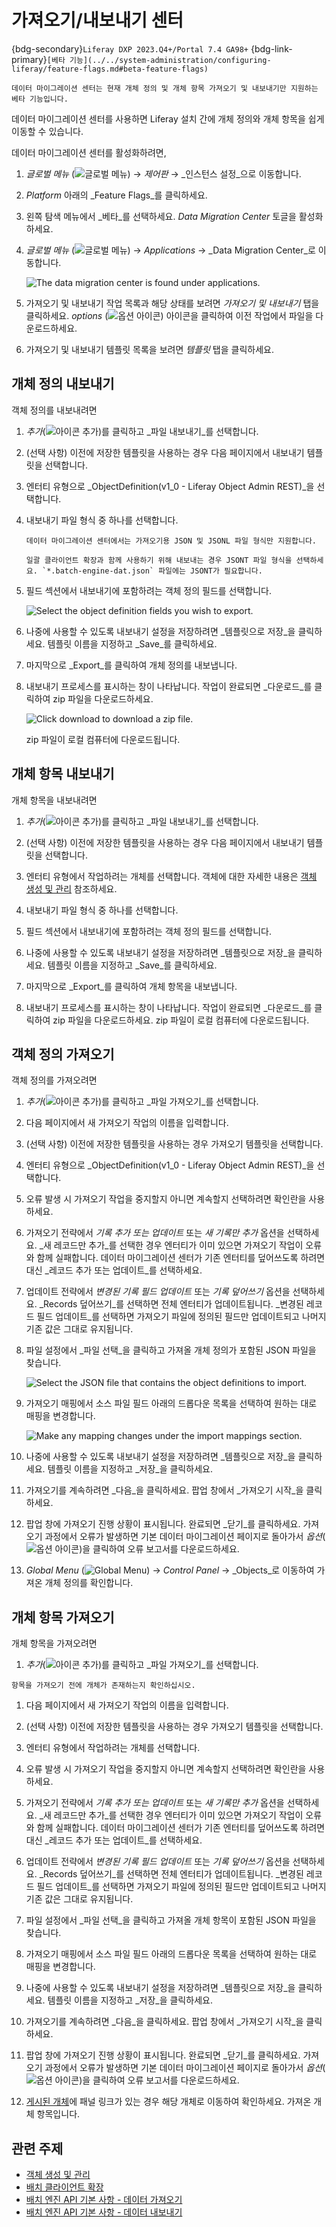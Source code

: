 # 가져오기/내보내기 센터

{bdg-secondary}`Liferay DXP 2023.Q4+/Portal 7.4 GA98+`
{bdg-link-primary}`[베타 기능](../../system-administration/configuring-liferay/feature-flags.md#beta-feature-flags)`

```{important}
데이터 마이그레이션 센터는 현재 개체 정의 및 개체 항목 가져오기 및 내보내기만 지원하는 베타 기능입니다.
```

데이터 마이그레이션 센터를 사용하면 Liferay 설치 간에 개체 정의와 개체 항목을 쉽게 이동할 수 있습니다.

데이터 마이그레이션 센터를 활성화하려면,

1. _글로벌 메뉴_ (![글로벌 메뉴](../../images/icon-applications-menu.png)) &rarr; _제어판_ &rarr; _인스턴스 설정_으로 이동합니다.

1. _Platform_ 아래의 _Feature Flags_를 클릭하세요.

1. 왼쪽 탐색 메뉴에서 _베타_를 선택하세요. _Data Migration Center_ 토글을 활성화하세요.

1. _글로벌 메뉴_ (![글로벌 메뉴](../../images/icon-applications-menu.png)) &rarr; _Applications_ &rarr; _Data Migration Center_로 이동합니다.

   ![The data migration center is found under applications.](./data-migration-center/images/01.png)

1. 가져오기 및 내보내기 작업 목록과 해당 상태를 보려면 _가져오기 및 내보내기_ 탭을 클릭하세요. _options_ (![옵션 아이콘](../../images/icon-options.png)) 아이콘을 클릭하여 이전 작업에서 파일을 다운로드하세요.

1. 가져오기 및 내보내기 템플릿 목록을 보려면 _템플릿_ 탭을 클릭하세요.

## 개체 정의 내보내기

객체 정의를 내보내려면

1. _추가_(![아이콘 추가](../../images/icon-add.png))를 클릭하고 _파일 내보내기_를 선택합니다.

1. (선택 사항) 이전에 저장한 템플릿을 사용하는 경우 다음 페이지에서 내보내기 템플릿을 선택합니다.

1. 엔터티 유형으로 _ObjectDefinition(v1_0 - Liferay Object Admin REST)_을 선택합니다.

1. 내보내기 파일 형식 중 하나를 선택합니다.

   ```{note}
   데이터 마이그레이션 센터에서는 가져오기용 JSON 및 JSONL 파일 형식만 지원합니다.

   일괄 클라이언트 확장과 함께 사용하기 위해 내보내는 경우 JSONT 파일 형식을 선택하세요. `*.batch-engine-dat.json` 파일에는 JSONT가 필요합니다.
   ```

1. 필드 섹션에서 내보내기에 포함하려는 객체 정의 필드를 선택합니다.

   ![Select the object definition fields you wish to export.](./data-migration-center/images/02.png)

1. 나중에 사용할 수 있도록 내보내기 설정을 저장하려면 _템플릿으로 저장_을 클릭하세요. 템플릿 이름을 지정하고 _Save_를 클릭하세요.

1. 마지막으로 _Export_를 클릭하여 개체 정의를 내보냅니다.

1. 내보내기 프로세스를 표시하는 창이 나타납니다. 작업이 완료되면 _다운로드_를 클릭하여 zip 파일을 다운로드하세요.

   ![Click download to download a zip file.](./data-migration-center/images/03.png)

   zip 파일이 로컬 컴퓨터에 다운로드됩니다.

## 개체 항목 내보내기

개체 항목을 내보내려면

1. _추가_(![아이콘 추가](../../images/icon-add.png))를 클릭하고 _파일 내보내기_를 선택합니다.

1. (선택 사항) 이전에 저장한 템플릿을 사용하는 경우 다음 페이지에서 내보내기 템플릿을 선택합니다.

1. 엔터티 유형에서 작업하려는 개체를 선택합니다. 객체에 대한 자세한 내용은 [객체 생성 및 관리](../../building-applications/objects/creating-and-managing-objects.md) 참조하세요.

1. 내보내기 파일 형식 중 하나를 선택합니다.

1. 필드 섹션에서 내보내기에 포함하려는 객체 정의 필드를 선택합니다.

1. 나중에 사용할 수 있도록 내보내기 설정을 저장하려면 _템플릿으로 저장_을 클릭하세요. 템플릿 이름을 지정하고 _Save_를 클릭하세요.

1. 마지막으로 _Export_를 클릭하여 개체 항목을 내보냅니다.

1. 내보내기 프로세스를 표시하는 창이 나타납니다. 작업이 완료되면 _다운로드_를 클릭하여 zip 파일을 다운로드하세요. zip 파일이 로컬 컴퓨터에 다운로드됩니다.

## 객체 정의 가져오기

객체 정의를 가져오려면

1. _추가_(![아이콘 추가](../../images/icon-add.png))를 클릭하고 _파일 가져오기_를 선택합니다.

1. 다음 페이지에서 새 가져오기 작업의 이름을 입력합니다.

1. (선택 사항) 이전에 저장한 템플릿을 사용하는 경우 가져오기 템플릿을 선택합니다.

1. 엔터티 유형으로 _ObjectDefinition(v1_0 - Liferay Object Admin REST)_을 선택합니다.

1. 오류 발생 시 가져오기 작업을 중지할지 아니면 계속할지 선택하려면 확인란을 사용하세요.

1. 가져오기 전략에서 _기록 추가 또는 업데이트_ 또는 _새 기록만 추가_ 옵션을 선택하세요. _새 레코드만 추가_를 선택한 경우 엔터티가 이미 있으면 가져오기 작업이 오류와 함께 실패합니다. 데이터 마이그레이션 센터가 기존 엔터티를 덮어쓰도록 하려면 대신 _레코드 추가 또는 업데이트_를 선택하세요.

1. 업데이트 전략에서 _변경된 기록 필드 업데이트_ 또는 _기록 덮어쓰기_ 옵션을 선택하세요. _Records 덮어쓰기_를 선택하면 전체 엔터티가 업데이트됩니다. _변경된 레코드 필드 업데이트_를 선택하면 가져오기 파일에 정의된 필드만 업데이트되고 나머지 기존 값은 그대로 유지됩니다.

1. 파일 설정에서 _파일 선택_을 클릭하고 가져올 개체 정의가 포함된 JSON 파일을 찾습니다.

   ![Select the JSON file that contains the object definitions to import.](./data-migration-center/images/04.png)

1. 가져오기 매핑에서 소스 파일 필드 아래의 드롭다운 목록을 선택하여 원하는 대로 매핑을 변경합니다.

   ![Make any mapping changes under the import mappings section.](./data-migration-center/images/05.png)

1. 나중에 사용할 수 있도록 내보내기 설정을 저장하려면 _템플릿으로 저장_을 클릭하세요. 템플릿 이름을 지정하고 _저장_을 클릭하세요.

1. 가져오기를 계속하려면 _다음_을 클릭하세요. 팝업 창에서 _가져오기 시작_을 클릭하세요.

1. 팝업 창에 가져오기 진행 상황이 표시됩니다. 완료되면 _닫기_를 클릭하세요. 가져오기 과정에서 오류가 발생하면 기본 데이터 마이그레이션 페이지로 돌아가서 _옵션_(![옵션 아이콘](../../images/icon-options.png))을 클릭하여 오류 보고서를 다운로드하세요.

1. _Global Menu_ (![Global Menu](../../images/icon-applications-menu.png)) &rarr; _Control Panel_ &rarr; _Objects_로 이동하여 가져온 개체 정의를 확인합니다.

## 개체 항목 가져오기

개체 항목을 가져오려면

1. _추가_(![아이콘 추가](../../images/icon-add.png))를 클릭하고 _파일 가져오기_를 선택합니다.

```{note}
항목을 가져오기 전에 개체가 존재하는지 확인하십시오.
```

1. 다음 페이지에서 새 가져오기 작업의 이름을 입력합니다.

1. (선택 사항) 이전에 저장한 템플릿을 사용하는 경우 가져오기 템플릿을 선택합니다.

1. 엔터티 유형에서 작업하려는 개체를 선택합니다.

1. 오류 발생 시 가져오기 작업을 중지할지 아니면 계속할지 선택하려면 확인란을 사용하세요.

1. 가져오기 전략에서 _기록 추가 또는 업데이트_ 또는 _새 기록만 추가_ 옵션을 선택하세요. _새 레코드만 추가_를 선택한 경우 엔터티가 이미 있으면 가져오기 작업이 오류와 함께 실패합니다. 데이터 마이그레이션 센터가 기존 엔터티를 덮어쓰도록 하려면 대신 _레코드 추가 또는 업데이트_를 선택하세요.

1. 업데이트 전략에서 _변경된 기록 필드 업데이트_ 또는 _기록 덮어쓰기_ 옵션을 선택하세요. _Records 덮어쓰기_를 선택하면 전체 엔터티가 업데이트됩니다. _변경된 레코드 필드 업데이트_를 선택하면 가져오기 파일에 정의된 필드만 업데이트되고 나머지 기존 값은 그대로 유지됩니다.

1. 파일 설정에서 _파일 선택_을 클릭하고 가져올 개체 항목이 포함된 JSON 파일을 찾습니다.

1. 가져오기 매핑에서 소스 파일 필드 아래의 드롭다운 목록을 선택하여 원하는 대로 매핑을 변경합니다.

1. 나중에 사용할 수 있도록 내보내기 설정을 저장하려면 _템플릿으로 저장_을 클릭하세요. 템플릿 이름을 지정하고 _저장_을 클릭하세요.

1. 가져오기를 계속하려면 _다음_을 클릭하세요. 팝업 창에서 _가져오기 시작_을 클릭하세요.

1. 팝업 창에 가져오기 진행 상황이 표시됩니다. 완료되면 _닫기_를 클릭하세요. 가져오기 과정에서 오류가 발생하면 기본 데이터 마이그레이션 페이지로 돌아가서 _옵션_(![옵션 아이콘](../../images/icon-options.png))을 클릭하여 오류 보고서를 다운로드하세요.

1. [게시된 개체](../../building-applications/objects/creating-and-managing-objects/creating-objects.md#publishing-object-drafts)에 패널 링크가 있는 경우 해당 개체로 이동하여 확인하세요. 가져온 개체 항목입니다.

## 관련 주제

* [객체 생성 및 관리](../../building-applications/objects/creating-and-managing-objects.md)
* [배치 클라이언트 확장](../../building-applications/client-extensions/batch-client-extensions.md)
* [배치 엔진 API 기본 사항 - 데이터 가져오기](./batch-engine-api-basics-importing-data.md)
* [배치 엔진 API 기본 사항 - 데이터 내보내기](./batch-engine-api-basics-exporting-data.md)
